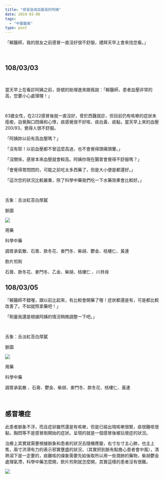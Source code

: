 ```yaml
---
title: "感冒造成血壓高的阿姨"
date: 2019-03-08
tags: 
  - "中醫醫案"
type: post
---
```


「賴醫師，我的朋友之前感冒一直沒好很不舒服，禮拜天早上會來找您看。」

 

## 108/03/03

 

當天早上在看診阿姨之前，掛號的助理進來跟我說：「賴醫師，患者血壓非常的高，您要小心處理喔！」

 

63歲女性，在2/22感冒後就一直沒好，曾於西醫就診，但目前仍有咳嗽的症狀未痊癒，自覺胸口悶痛和心悸，痰感覺很不好咳、痰白黃、痰黏，當天早上來的血壓200/93，覺得人很不舒服。

「阿姨妳以前有高血壓嗎？」

「沒有耶！以前血壓都不曾這麼高過，也不會覺得頭痛頭暈。」

「沒關係，感冒本來血壓就會較高。阿姨你現在腸胃會覺得不舒服嗎？」

「會覺得胃悶悶的，可能之前吃太多西藥了，但是大小便是都還好。」

「這次您的狀況比較嚴重，除了科學中藥我們吃一下水藥效果會比較好。」

 

舌象：舌淡紅苔白厚膩

脈圖

![](/images/uploads/1206860303-300x212.png)

用藥

科學中藥

調胃承氣散、石膏、款冬花、麥門冬、柴胡、鬱金、栝樓仁、黃連

飲片煎劑

石膏、款冬花、麥門冬、乙金、柴胡、栝樓仁 、川貝母

## 108/03/05

「賴醫師不錯喔，跟以前比起來，有比較會開藥了喔！症狀都還是有，可是都比較改善了。不如就照拿藥吧！」

「劑量我還是根據阿姨的情況稍微調整一下吧。」

 

舌象：舌淡紅苔白厚膩

脈圖

![](/images/uploads/1206860305-300x212.png)

用藥

科學中藥

調胃承氣散 、石膏、鬱金、柴胡、麥門冬、款冬花、栝樓仁、黃連

 

## 感冒壞症

此患者脈象不浮，而且症狀雖然還是有咳嗽，但是已經出現咳嗽很緊，痰很難咳很黏，胸悶等不是感冒剛開始的症狀。呈現的就是一個感冒後被玩壞症的狀況。

治療上其實就需要根據脈象和患者的狀況去隨機應變，右寸左寸主心肺，也主上焦，兩寸洪滑有力的表示邪實壅盛的狀況，（其實把到脈有點擔心患者會中風），清熱瀉下是一定要的，痰難咳的燥象需要先給後取所以用一些潤肺的藥物，柴胡鬱金處理氣滯，科學中藥怎麼開，飲片煎劑就怎麼開，其實這樣的患者沒有很難。

![](/images/uploads/cup-containers-300x199.jpg)
